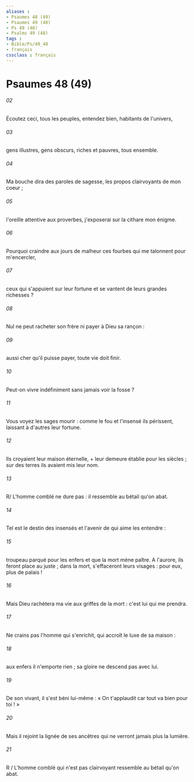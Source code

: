 ```yaml
---
aliases : 
- Psaumes 48 (49)
- Psaumes 49 (48)
- Ps 49 (48)
- Psalms 49 (48)
tags : 
- Bible/Ps/49_48
- français
cssclass : français
---
```


# Psaumes 48 (49)

###### 02
Écoutez ceci, tous les peuples, entendez bien, habitants de l'univers,
###### 03
gens illustres, gens obscurs, riches et pauvres, tous ensemble.
###### 04
Ma bouche dira des paroles de sagesse, les propos clairvoyants de mon coeur ;
###### 05
l'oreille attentive aux proverbes, j'exposerai sur la cithare mon énigme.
###### 06
Pourquoi craindre aux jours de malheur ces fourbes qui me talonnent pour m'encercler,
###### 07
ceux qui s'appuient sur leur fortune et se vantent de leurs grandes richesses ?
###### 08
Nul ne peut racheter son frère ni payer à Dieu sa rançon :
###### 09
aussi cher qu'il puisse payer, toute vie doit finir.
###### 10
Peut-on vivre indéfiniment sans jamais voir la fosse ?
###### 11
Vous voyez les sages mourir : comme le fou et l'insensé ils périssent, laissant à d'autres leur fortune.
###### 12
Ils croyaient leur maison éternelle, + leur demeure établie pour les siècles ; sur des terres ils avaient mis leur nom.
###### 13
R/ L'homme comblé ne dure pas : il ressemble au bétail qu'on abat.
###### 14
Tel est le destin des insensés et l'avenir de qui aime les entendre :
###### 15
troupeau parqué pour les enfers et que la mort mène paître. A l'aurore, ils feront place au juste ; dans la mort, s'effaceront leurs visages : pour eux, plus de palais !
###### 16
Mais Dieu rachètera ma vie aux griffes de la mort : c'est lui qui me prendra.
###### 17
Ne crains pas l'homme qui s'enrichit, qui accroît le luxe de sa maison :
###### 18
aux enfers il n'emporte rien ; sa gloire ne descend pas avec lui.
###### 19
De son vivant, il s'est béni lui-même : « On t'applaudit car tout va bien pour toi ! »
###### 20
Mais il rejoint la lignée de ses ancêtres qui ne verront jamais plus la lumière.
###### 21
R / L'homme comblé qui n'est pas clairvoyant ressemble au bétail qu'on abat.
